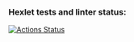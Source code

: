 ### Hexlet tests and linter status:
[![Actions Status](https://github.com/Aleberez/layout-designer-project-58/actions/workflows/hexlet-check.yml/badge.svg)](https://github.com/Aleberez/layout-designer-project-58/actions)